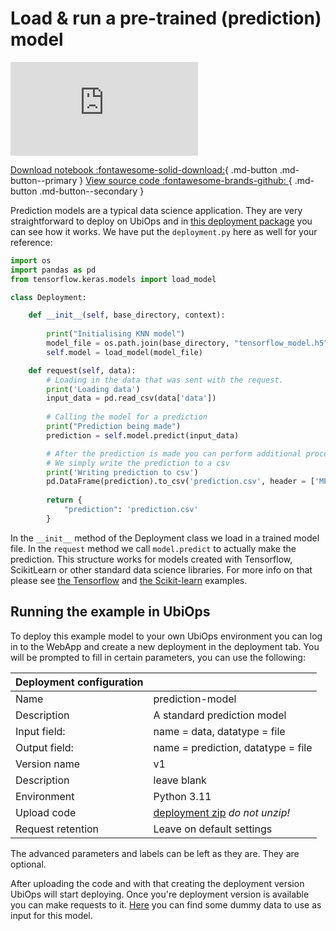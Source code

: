 # Load & run a pre-trained (prediction) model

<div class="videoWrapper">

<iframe src="https://youtube.com/embed/K_Nvd01WB4c" title="YouTube video player" frameborder="0" allow="accelerometer; autoplay; clipboard-write; encrypted-media; gyroscope; picture-in-picture" allowfullscreen></iframe>

</div>

[Download notebook :fontawesome-solid-download:](https://download-github.ubiops.com/#!/home?url=https://github.com/UbiOps/tutorials/tree/master/ready-deployments/prediction-model/predictor_package){ .md-button .md-button--primary } [View source code :fontawesome-brands-github: ](https://github.com/UbiOps/tutorials/blob/master/ready-deployments/prediction-model/predictor_package){ .md-button .md-button--secondary }

Prediction models are a typical data science application. They are very straightforward to deploy on UbiOps
and in [this deployment package](https://download-github.ubiops.com/#!/home?url=https://github.com/UbiOps/tutorials/tree/master/ready-deployments/prediction-model/predictor_package) you can see how it works. We have put the `deployment.py` here as well
for your reference:

```python
import os
import pandas as pd
from tensorflow.keras.models import load_model

class Deployment:

    def __init__(self, base_directory, context):
        
        print("Initialising KNN model")
        model_file = os.path.join(base_directory, "tensorflow_model.h5")
        self.model = load_model(model_file)

    def request(self, data):
        # Loading in the data that was sent with the request.
        print('Loading data')
        input_data = pd.read_csv(data['data'])
        
        # Calling the model for a prediction
        print("Prediction being made")
        prediction = self.model.predict(input_data)

        # After the prediction is made you can perform additional processing steps as you please
        # We simply write the prediction to a csv
        print('Writing prediction to csv')
        pd.DataFrame(prediction).to_csv('prediction.csv', header = ['MPG'], index_label= 'index')
        
        return {
            "prediction": 'prediction.csv'
        }
```

In the `__init__` method of the Deployment class
we load in a trained model file. In the `request` method we call `model.predict` to actually make the 
prediction. This structure works for models created with Tensorflow, ScikitLearn or other standard data
science libraries. For more info on that please see [the Tensorflow](../../tensorflow-example/tensorflow-example.md) and 
[the Scikit-learn](../../scikit-deployment/scikit-deployment.md) examples. 


## Running the example in UbiOps

To deploy this example model to your own UbiOps environment you can log in to the WebApp and create a new 
deployment in the deployment tab. You will be prompted to fill in certain parameters, you can use the 
following:

| Deployment configuration | |
|--------------------|--------------|
| Name | prediction-model|
| Description | A standard prediction model|
| Input field: | name = data, datatype = file |
| Output field: | name = prediction, datatype = file |
| Version name | v1 |
| Description | leave blank |
| Environment | Python 3.11 |
| Upload code | [deployment zip](https://download-github.ubiops.com/#!/home?url=https://github.com/UbiOps/tutorials/tree/master/ready-deployments/prediction-model/predictor_package) _do not unzip!_|
| Request retention | Leave on default settings |

The advanced parameters and labels can be left as they are. They are optional.

After uploading the code and with that creating the deployment version UbiOps will start deploying. Once
you're deployment version is available you can make requests to it. [Here](https://download-github.ubiops.com/#!/home?url=https://github.com/UbiOps/tutorials/tree/master/ready-deployments/prediction-model/dummy_data_to_predict.csv) you can find some dummy data to
use as input for this model.
